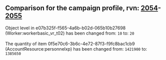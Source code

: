 ## Comparison for the campaign profile, rvn: [2054](https://github.com/PRO100KatYT/FortniteProfileRevisions/tree/main/profiles/campaign/2054%20campaign.json)-[2055](https://github.com/PRO100KatYT/FortniteProfileRevisions/tree/main/profiles/campaign/2055%20campaign.json)

Object level in e07b325f-f565-4a6b-b02d-065b10b27698 (Worker:workerbasic_vr_t02) has been changed from: `10` to: `20`
<br><br>
The quantity of item 0f5e70c6-3b6c-4e72-87f3-f9fc8bac1cb9 (AccountResource:personnelxp) has been changed from: `1421900` to: `1385650`
<br><br>
